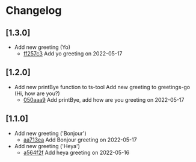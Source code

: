 # Changelog

## \[1.3.0]

- Add new greeting (Yo)
  - [ff257c3](https://github.com/kylesmartin/covector-monorepo.git/commit/ff257c3f254f02b0b1978838d4b8bd926d9f4864) Add yo greeting on 2022-05-17

## \[1.2.0]

- Add new printBye function to ts-tool
  Add new greeting to greetings-go (Hi, how are you?)
  - [050aaa9](https://github.com/kylesmartin/covector-monorepo.git/commit/050aaa9e192fd9435d7135231ba0dbad64994651) Add printBye, add how are you greeting on 2022-05-17

## \[1.1.0]

- Add new greeting ('Bonjour')
  - [aa713ea](https://github.com/kylesmartin/covector-monorepo.git/commit/aa713ea7fa46c33706f08e5e81d9d0083efc2c9a) Add Bonjour greeting on 2022-05-17
- Add new greeting ('Heya')
  - [a564f2f](https://github.com/kylesmartin/covector-monorepo.git/commit/a564f2f2a8dd6946a0696cb1bfbf944ef567a928) Add heya greeting on 2022-05-16
